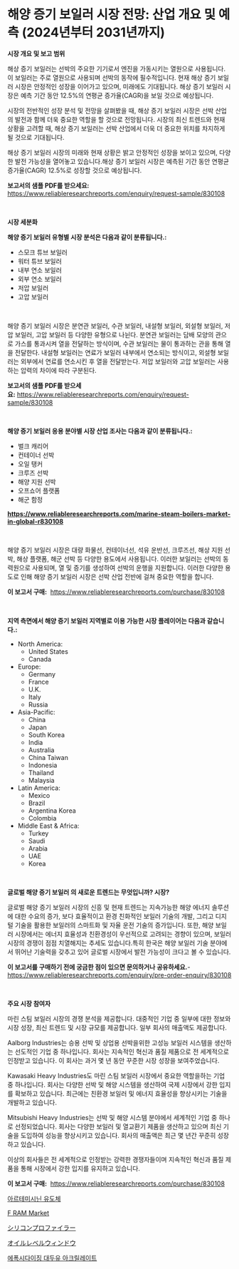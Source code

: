 <p><h1>해양 증기 보일러 시장 전망: 산업 개요 및 예측 (2024년부터 2031년까지)</h1></p><p><strong>시장 개요 및 보고 범위</strong></p>
<p><p>해상 증기 보일러는 선박의 주요한 기기로서 엔진을 가동시키는 열원으로 사용됩니다. 이 보일러는 주로 열원으로 사용되며 선박의 동작에 필수적입니다. 현재 해상 증기 보일러 시장은 안정적인 성장을 이어가고 있으며, 미래에도 기대됩니다. 해상 증기 보일러 시장은 예측 기간 동안 12.5%의 연평균 증가율(CAGR)을 보일 것으로 예상됩니다. </p><p>시장의 전반적인 성장 분석 및 전망을 살펴봤을 때, 해상 증기 보일러 시장은 선박 산업의 발전과 함께 더욱 중요한 역할을 할 것으로 전망됩니다. 시장의 최신 트렌드와 현재 상황을 고려할 때, 해상 증기 보일러는 선박 산업에서 더욱 더 중요한 위치를 차지하게 될 것으로 기대됩니다.</p><p>해상 증기 보일러 시장의 미래와 현재 상황은 밝고 안정적인 성장을 보이고 있으며, 다양한 발전 가능성을 열어놓고 있습니다.해상 증기 보일러 시장은 예측된 기간 동안 연평균 증가율(CAGR) 12.5%로 성장할 것으로 예상됩니다.</p></p>
<p><strong>보고서의 샘플 PDF를 받으세요:</strong> <a href="https://www.reliableresearchreports.com/enquiry/request-sample/830108">https://www.reliableresearchreports.com/enquiry/request-sample/830108</a></p>
<p>&nbsp;</p>
<p><strong>시장 세분화</strong></p>
<p><strong>해양 증기 보일러 유형별 시장 분석은 다음과 같이 분류됩니다.:</strong></p>
<p><ul><li>스모크 튜브 보일러</li><li>워터 튜브 보일러</li><li>내부 연소 보일러</li><li>외부 연소 보일러</li><li>저압 보일러</li><li>고압 보일러</li></ul></p>
<p>&nbsp;</p>
<p><p>해양 증기 보일러 시장은 분연관 보일러, 수관 보일러, 내설형 보일러, 외설형 보일러, 저압 보일러, 고압 보일러 등 다양한 유형으로 나뉜다. 분연관 보일러는 담배 모양의 관으로 가스를 통과시켜 열을 전달하는 방식이며, 수관 보일러는 물이 통과하는 관을 통해 열을 전달한다. 내설형 보일러는 연료가 보일러 내부에서 연소되는 방식이고, 외설형 보일러는 외부에서 연료를 연소시킨 후 열을 전달받는다. 저압 보일러와 고압 보일러는 사용하는 압력의 차이에 따라 구분된다.</p></p>
<p><strong>보고서의 샘플 PDF를 받으세요:</strong>&nbsp;<a href="https://www.reliableresearchreports.com/enquiry/request-sample/830108">https://www.reliableresearchreports.com/enquiry/request-sample/830108</a></p>
<p>&nbsp;</p>
<p><strong> 해양 증기 보일러 응용 분야별 시장 산업 조사는 다음과 같이 분류됩니다.:</strong></p>
<p><ul><li>벌크 캐리어</li><li>컨테이너 선박</li><li>오일 탱커</li><li>크루즈 선박</li><li>해양 지원 선박</li><li>오프쇼어 플랫폼</li><li>해군 함정</li></ul></p>
<p><strong><a href="https://www.reliableresearchreports.com/marine-steam-boilers-market-in-global-r830108">https://www.reliableresearchreports.com/marine-steam-boilers-market-in-global-r830108</a></strong></p>
<p>&nbsp;</p>
<p><p>해양 증기 보일러 시장은 대량 화물선, 컨테이너선, 석유 운반선, 크루즈선, 해상 지원 선박, 해상 플랫폼, 해군 선박 등 다양한 용도에서 사용됩니다. 이러한 보일러는 선박의 동력원으로 사용되며, 열 및 증기를 생성하여 선박의 운행을 지원합니다. 이러한 다양한 용도로 인해 해양 증기 보일러 시장은 선박 산업 전반에 걸쳐 중요한 역할을 합니다.</p></p>
<p><strong>이 보고서 구매:</strong>&nbsp; <a href="https://www.reliableresearchreports.com/purchase/830108">https://www.reliableresearchreports.com/purchase/830108</a></p>
<p>&nbsp;</p>
<p><strong>지역 측면에서 해양 증기 보일러 지역별로 이용 가능한 시장 플레이어는 다음과 같습니다.:</strong></p>
<p><ul>
    <li>
        North America:
        <ul>
            <li>United States</li>
            <li>Canada</li>
        </ul>
    </li>
    <li>
        Europe:
        <ul>
            <li>Germany</li>
            <li>France</li>
            <li>U.K.</li>
            <li>Italy</li>
            <li>Russia</li>
        </ul>
    </li>
    <li>
        Asia-Pacific:
        <ul>
            <li>China</li>
            <li>Japan</li>
            <li>South Korea</li>
            <li>India</li>
            <li>Australia</li>
            <li>China Taiwan</li>
            <li>Indonesia</li>
            <li>Thailand</li>
            <li>Malaysia</li>
        </ul>
    </li>
    <li>
        Latin America:
        <ul>
            <li>Mexico</li>
            <li>Brazil</li>
            <li>Argentina Korea</li>
            <li>Colombia</li>
        </ul>
    </li>
    <li>
        Middle East & Africa:
        <ul>
            <li>Turkey</li>
            <li>Saudi</li>
            <li>Arabia</li>
            <li>UAE</li>
            <li>Korea</li>
        </ul>
    </li>
    </ul></p>
<p>&nbsp;</p>
<p><strong>글로벌 해양 증기 보일러 의 새로운 트렌드는 무엇입니까? 시장?</strong></p>
<p><p>글로벌 해양 증기 보일러 시장의 신흥 및 현재 트렌드는 지속가능한 해양 에너지 솔루션에 대한 수요의 증가, 보다 효율적이고 환경 친화적인 보일러 기술의 개발, 그리고 디지털 기술을 활용한 보일러의 스마트화 및 자율 운전 기술의 증가입니다. 또한, 해양 보일러 시장에서는 에너지 효율성과 친환경성이 우선적으로 고려되는 경향이 있으며, 보일러 시장의 경쟁이 점점 치열해지는 추세도 있습니다.특히 한국은 해양 보일러 기술 분야에서 뛰어난 기술력을 갖추고 있어 글로벌 시장에서 발전 가능성이 크다고 볼 수 있습니다.</p></p>
<p><strong>이 보고서를 구매하기 전에 궁금한 점이 있으면 문의하거나 공유하세요.</strong>- <a href="https://www.reliableresearchreports.com/enquiry/pre-order-enquiry/830108">https://www.reliableresearchreports.com/enquiry/pre-order-enquiry/830108</a></p>
<p>&nbsp;</p>
<p><strong>주요 시장 참여자</strong></p>
<p><p>마린 스팀 보일러 시장의 경쟁 분석을 제공합니다. 대중적인 기업 중 일부에 대한 정보와 시장 성장, 최신 트렌드 및 시장 규모를 제공합니다. 일부 회사의 매출액도 제공합니다.</p><p>Aalborg Industries는 승용 선박 및 상업용 선박을위한 고성능 보일러 시스템을 생산하는 선도적인 기업 중 하나입니다. 회사는 지속적인 혁신과 품질 제품으로 전 세계적으로 인정받고 있습니다. 이 회사는 과거 몇 년 동안 꾸준한 시장 성장을 보여주었습니다.</p><p>Kawasaki Heavy Industries도 마린 스팀 보일러 시장에서 중요한 역할을하는 기업 중 하나입니다. 회사는 다양한 선박 및 해양 시스템을 생산하여 국제 시장에서 강한 입지를 확보하고 있습니다. 최근에는 친환경 보일러 및 에너지 효율성을 향상시키는 기술을 개발하고 있습니다.</p><p>Mitsubishi Heavy Industries는 선박 및 해양 시스템 분야에서 세계적인 기업 중 하나로 선정되었습니다. 회사는 다양한 보일러 및 열교환기 제품을 생산하고 있으며 최신 기술을 도입하여 성능을 향상시키고 있습니다. 회사의 매출액은 최근 몇 년간 꾸준히 성장하고 있습니다.</p><p>이상의 회사들은 전 세계적으로 인정받는 강력한 경쟁자들이며 지속적인 혁신과 품질 제품을 통해 시장에서 강한 입지를 유지하고 있습니다.</p></p>
<p><strong>이 보고서 구매:</strong>&nbsp;&nbsp;<a href="https://www.reliableresearchreports.com/purchase/830108">https://www.reliableresearchreports.com/purchase/830108</a></p>
<p><p><a href="https://medium.com/@kathyorton6556/%EC%95%84%EB%A5%B4%ED%85%8C%EB%AF%B8%EC%8B%A0-%EC%9C%A0%EB%8F%84%EC%B2%B4-%EC%8B%9C%EC%9E%A5-%EC%8B%9C%EC%9E%A5-%EC%A0%90%EC%9C%A0%EC%9C%A8-%EC%8B%9C%EC%9E%A5-%EB%8F%99%ED%96%A5-%EB%B0%8F-%EB%AF%B8%EB%9E%98-%EC%84%B1%EC%9E%A5-%ED%83%90%EC%83%89-0fcb22022145">아르테미시닌 유도체</a></p><p><a href="https://www.linkedin.com/pulse/f-ram-market-trends-forecast-competitive-analysis-obx6e?trackingId=cseZ1lylfWFCuD%2F7hdZ6Aw%3D%3D">F RAM Market</a></p><p><a href="https://github.com/nemesis2824/Market-Research-Report-List-1/blob/main/637479025844.md">シリコンプロファイラー</a></p><p><a href="https://github.com/vhemk0794148/Market-Research-Report-List-1/blob/main/175156925845.md">オイルレベルウィンドウ</a></p><p><a href="https://medium.com/@autumnberge/%EC%97%90%ED%8F%AD%EC%8B%9C%ED%99%94%EB%90%9C-%EB%8C%80%EB%91%90%EC%9C%A0-%EC%95%84%ED%81%AC%EB%A6%B4%EB%A0%88%EC%9D%B4%ED%8A%B8-%EC%8B%9C%EC%9E%A5-%EA%B2%BD%EC%9F%81-%EB%B6%84%EC%84%9D-%EC%8B%9C%EC%9E%A5-%EB%8F%99%ED%96%A5-%EB%B0%8F-2031%EB%85%84%EA%B9%8C%EC%A7%80%EC%9D%98-%EC%98%88%EC%B8%A1-f03bb85f7f9f">에폭시다이징 대두유 아크릴레이트</a></p></p>